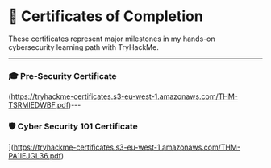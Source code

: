 # 🏅 Certificates of Completion

These certificates represent major milestones in my hands-on cybersecurity learning path with TryHackMe.

---

### 🎓 Pre-Security Certificate  
(https://tryhackme-certificates.s3-eu-west-1.amazonaws.com/THM-TSRMIEDWBF.pdf)---

### 🛡️ Cyber Security 101 Certificate  
](https://tryhackme-certificates.s3-eu-west-1.amazonaws.com/THM-PA1IEJGL36.pdf)
